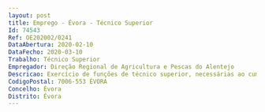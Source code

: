 ```yaml
--- 
layout: post
title: Emprego - Évora - Técnico Superior
Id: 74543
Ref: OE202002/0241
DataAbertura: 2020-02-10
DataFecho: 2020-03-10
Trabalho: Técnico Superior
Empregador: Direção Regional de Agricultura e Pescas do Alentejo
Descricao: Exercício de funções de técnico superior, necessárias ao cumprimento das competências da Divisão de Licenciamento e Controlo de Projetos Executar as ações enquadradas nos planos oficiais de controlo relativos aos regimes de apoio no âmbito do Desenvolvimento Rural, de acordo com as orientações funcionais dos serviços e organismos centrais competentes em razão da matéria   Regime de apoio à reestruturação e reconversão das vinhas (Vitis)     Plano de Controlo às Agro Industrias    Manutenção das Condições de Reconhecimento das Organizações de Produtores    PDR2020 – Controlo in Loco    MAR2020 – Controlo in Loco.
CodigoPostal: 7006-553 ÉVORA
Concelho: Évora
Distrito: Évora
--- 
```

